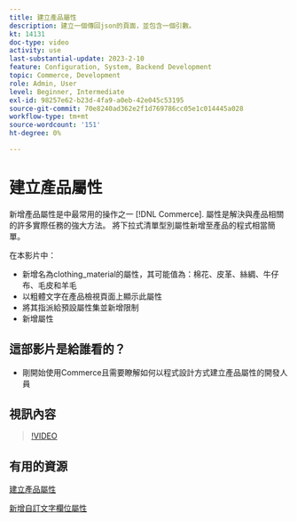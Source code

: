 ```yaml
---
title: 建立產品屬性
description: 建立一個傳回json的頁面，並包含一個引數。
kt: 14131
doc-type: video
activity: use
last-substantial-update: 2023-2-10
feature: Configuration, System, Backend Development
topic: Commerce, Development
role: Admin, User
level: Beginner, Intermediate
exl-id: 98257e62-b23d-4fa9-a0eb-42e045c53195
source-git-commit: 70e8240ad362e2f1d769786cc05e1c014445a028
workflow-type: tm+mt
source-wordcount: '151'
ht-degree: 0%

---
```


# 建立產品屬性

新增產品屬性是中最常用的操作之一 [!DNL Commerce]. 屬性是解決與產品相關的許多實際任務的強大方法。 將下拉式清單型別屬性新增至產品的程式相當簡單。

在本影片中：

- 新增名為clothing_material的屬性，其可能值為：棉花、皮革、絲綢、牛仔布、毛皮和羊毛
- 以粗體文字在產品檢視頁面上顯示此屬性
- 將其指派給預設屬性集並新增限制
- 新增屬性

## 這部影片是給誰看的？

- 剛開始使用Commerce且需要瞭解如何以程式設計方式建立產品屬性的開發人員

## 視訊內容

>[!VIDEO](https://video.tv.adobe.com/v/35789?quality=12&learn=on)

## 有用的資源

[建立產品屬性](https://experienceleague.adobe.com/docs/commerce-learn/tutorials/backend-development/add-product-attribute.html)

[新增自訂文字欄位屬性](https://developer.adobe.com/commerce/php/tutorials/admin/custom-text-field-attribute/)
